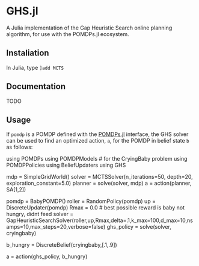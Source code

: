# GHS.jl
A Julia implementation of the Gap Heuristic Search online planning algorithm, for use with the POMDPs.jl ecosystem. 

## Instaliation
In Julia, type `]add MCTS`

## Documentation
TODO

## Usage

If `pomdp` is a POMDP defined with the [POMDPs.jl](https://github.com/sisl/POMDPs.jl) interface, the GHS solver can be used to find an optimized action, `a`, for the POMDP in belief state `b` as follows:

using POMDPs
using POMDPModels # for the CryingBaby problem
using POMDPPolicies
using BeliefUpdaters
using GHS

mdp = SimpleGridWorld()
solver = MCTSSolver(n_iterations=50, depth=20, exploration_constant=5.0)
planner = solve(solver, mdp)
a = action(planner, SA[1,2])

pomdp = BabyPOMDP()
roller = RandomPolicy(pomdp)
up = DiscreteUpdater(pomdp)
Rmax = 0.0  # best possible reward is baby not hungry, didnt feed
solver = GapHeuristicSearchSolver(roller,up,Rmax,delta=.1,k_max=100,d_max=10,nsamps=10,max_steps=20,verbose=false)
ghs_policy = solve(solver, cryingbaby)

b_hungry = DiscreteBelief(cryingbaby,[.1,.9])

a = action(ghs_policy, b_hungry)

